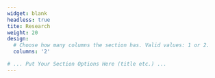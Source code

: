 ```yaml
---
widget: blank
headless: true
tite: Research
weight: 20
design:
  # Choose how many columns the section has. Valid values: 1 or 2.
  columns: '2'

# ... Put Your Section Options Here (title etc.) ...
---
```

